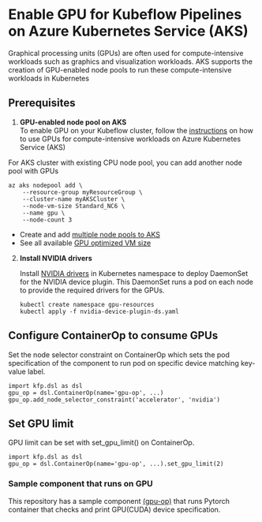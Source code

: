 # Enable GPU for Kubeflow Pipelines on Azure Kubernetes Service (AKS)

Graphical processing units (GPUs) are often used for compute-intensive workloads such as graphics and visualization workloads. AKS supports the creation of GPU-enabled node pools to run these compute-intensive workloads in Kubernetes

## Prerequisites

1. **GPU-enabled node pool on AKS** <BR>
To enable GPU on your Kubeflow cluster, follow the [instructions](https://docs.microsoft.com/en-us/azure/aks/gpu-cluster) on how to use GPUs for compute-intensive workloads on Azure Kubernetes  Service (AKS)

For AKS cluster with existing CPU node pool, you can add another node pool with GPUs

```
az aks nodepool add \
    --resource-group myResourceGroup \
    --cluster-name myAKSCluster \
    --node-vm-size Standard_NC6 \
    --name gpu \
    --node-count 3
```

- Create and add [multiple node pools to AKS](https://docs.microsoft.com/en-us/azure/aks/use-multiple-node-pools)<BR>
- See all available [GPU optimized VM size](https://docs.microsoft.com/en-us/azure/virtual-machines/sizes-gpu)

2. **Install NVIDIA drivers**

   Install [NVIDIA drivers](../setup/kfp/nvidia-device-plugin-ds.yaml) in Kubernetes namespace to deploy DaemonSet for the NVIDIA device plugin. This DaemonSet runs a pod on each node to provide the required drivers for the GPUs.

   ``kubectl create namespace gpu-resources`` <br>
   ``kubectl apply -f nvidia-device-plugin-ds.yaml``

## Configure ContainerOp to consume GPUs

Set the node selector constraint on ContainerOp which sets the pod specification of the component to run pod on specific device matching key-value label.

```
import kfp.dsl as dsl
gpu_op = dsl.ContainerOp(name='gpu-op', ...)
gpu_op.add_node_selector_constraint('accelerator', 'nvidia')
```

## Set GPU limit

GPU limit can be set with set_gpu_limit() on ContainerOp.

```
import kfp.dsl as dsl
gpu_op = dsl.ContainerOp(name='gpu-op', ...).set_gpu_limit(2)
```

### Sample component that runs on GPU

This repository has a sample component [(gpu-op)](../code/gpu-op/src/program.py) that runs Pytorch container that checks and print GPU(CUDA) device specification.  
